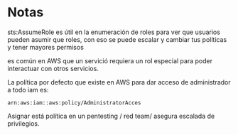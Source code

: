 # Notas

sts:AssumeRole es útil en la enumeración de roles para ver que usuarios pueden asumir que roles, con eso se puede escalar y cambiar tus políticas y tener mayores permisos

es común en AWS que un servició requiera un rol especial para poder interactuar con otros servicios.



La política por defecto que existe en AWS para dar acceso de administrador a todo iam es:

```
arn:aws:iam::aws:policy/AdministratorAcces
```

Asignar está política en un pentesting / red team/ asegura escalada de privilegios.

